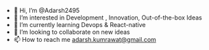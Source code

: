 - 👋 Hi, I’m @Adarsh2495
- 👀 I’m interested in Development , Innovation, Out-of-the-box Ideas
- 🌱 I’m currently learning Devops & React-native
- 💞️ I’m looking to collaborate on new ideas
- 📫 How to reach me adarsh.kumrawat@gmail.com

<!---
Adarsh2495/Adarsh2495 is a ✨ special ✨ repository because its `README.md` (this file) appears on your GitHub profile.
You can click the Preview link to take a look at your changes.
--->
